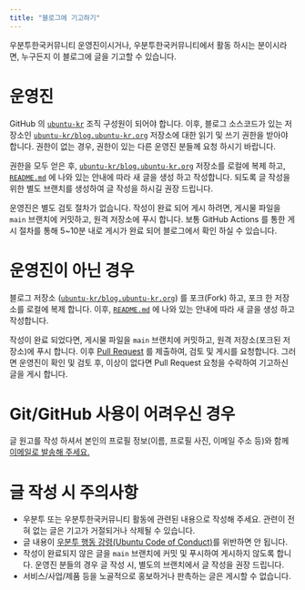 ```yaml
---
title: "블로그에 기고하기"
---
```

우분투한국커뮤니티 운영진이시거나, 우분투한국커뮤니티에서 활동 하시는 분이시라면, 누구든지 이 블로그에 글을 기고할 수 있습니다.

# 운영진
GitHub 의 [`ubuntu-kr`](https://github.com/ubuntu-kr) 조직 구성원이 되어야 합니다. 이후, 블로그 소스코드가 있는 저장소인 [`ubuntu-kr/blog.ubuntu-kr.org`](https://github.com/ubuntu-kr/blog.ubuntu-kr.org) 저장소에 대한 읽기 및 쓰기 권한을 받아야 합니다. 권한이 없는 경우, 권한이 있는 다른 운영진 분들께 요청 하시기 바랍니다.

권한을 모두 얻은 후, [`ubuntu-kr/blog.ubuntu-kr.org`](https://github.com/ubuntu-kr/blog.ubuntu-kr.org) 저장소를 로컬에 복제 하고, [`README.md`](https://github.com/ubuntu-kr/blog.ubuntu-kr.org/blob/main/README.md) 에 나와 있는 안내에 따라 새 글을 생성 하고 작성합니다. 되도록 글 작성을 위한 별도 브랜치를 생성하여 글 작성을 하시길 권장 드립니다. 

운영진은 별도 검토 절차가 없습니다. 작성이 완료 되어 게시 하려면, 게시물 파일을 `main` 브랜치에 커밋하고, 원격 저장소에 푸시 합니다. 보통 GitHub Actions 를 통한 게시 절차를 통해 5~10분 내로 게시가 완료 되어 블로그에서 확인 하실 수 있습니다.

# 운영진이 아닌 경우
블로그 저장소 ([`ubuntu-kr/blog.ubuntu-kr.org`](https://github.com/ubuntu-kr/blog.ubuntu-kr.org)) 를 포크(Fork) 하고, 포크 한 저장소를 로컬에 복제 합니다. 이후, [`README.md`](https://github.com/ubuntu-kr/blog.ubuntu-kr.org/blob/main/README.md) 에 나와 있는 안내에 따라 새 글을 생성 하고 작성합니다.

작성이 완료 되었다면, 게시물 파일을 `main` 브랜치에 커밋하고, 원격 저장소(포크된 저장소)에 푸시 합니다. 이후 [Pull Request](https://github.com/ubuntu-kr/blog.ubuntu-kr.org/compare) 를 제출하여, 검토 및 게시를 요청합니다. 그러면 운영진이 확인 및 검토 후, 이상이 없다면 Pull Request 요청을 수락하여 기고하신 글을 게시 합니다.

# Git/GitHub 사용이 어려우신 경우
글 원고를 작성 하셔서 본인의 프로필 정보(이름, 프로필 사진, 이메일 주소 등)와 함께 [이메일로 발송해 주세요.](mailto:contact@ubuntu-kr.org)

# 글 작성 시 주의사항
- 우분투 또는 우분투한국커뮤니티 활동에 관련된 내용으로 작성해 주세요. 관련이 전혀 없는 글은 기고가 거절되거나 삭제될 수 있습니다.
- 글 내용이 [우분투 행동 강령(Ubuntu Code of Conduct)](https://ubuntu.com/community/code-of-conduct)를 위반하면 안 됩니다.
- 작성이 완료되지 않은 글을 `main` 브랜치에 커밋 및 푸시하여 게시하지 않도록 합니다. 운영진 분들의 경우 글 작성 시, 별도의 브랜치에서 글 작성을 권장 드립니다.
- 서비스/사업/제품 등을 노골적으로 홍보하거나 판촉하는 글은 게시할 수 없습니다.
